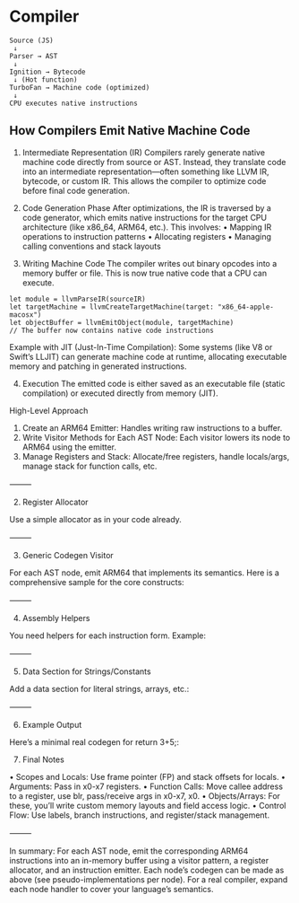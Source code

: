 # Compiler

```
Source (JS)
 ↓
Parser → AST
 ↓
Ignition → Bytecode
 ↓ (Hot function)
TurboFan → Machine code (optimized)
 ↓
CPU executes native instructions
```

## How Compilers Emit Native Machine Code

1. Intermediate Representation (IR)
Compilers rarely generate native machine code directly from source or AST. Instead, they translate code into an intermediate representation—often something like LLVM IR, bytecode, or custom IR. This allows the compiler to optimize code before final code generation.

2. Code Generation Phase
After optimizations, the IR is traversed by a code generator, which emits native instructions for the target CPU architecture (like x86_64, ARM64, etc.). This involves:
• Mapping IR operations to instruction patterns
• Allocating registers
• Managing calling conventions and stack layouts

3. Writing Machine Code
The compiler writes out binary opcodes into a memory buffer or file. This is now true native code that a CPU can execute.

```
let module = llvmParseIR(sourceIR)
let targetMachine = llvmCreateTargetMachine(target: "x86_64-apple-macosx")
let objectBuffer = llvmEmitObject(module, targetMachine)
// The buffer now contains native code instructions
```

Example with JIT (Just-In-Time Compilation):
Some systems (like V8 or Swift’s LLJIT) can generate machine code at runtime, allocating executable memory and patching in generated instructions.

4. Execution
The emitted code is either saved as an executable file (static compilation) or executed directly from memory (JIT).




High-Level Approach

1. Create an ARM64 Emitter: Handles writing raw instructions to a buffer.
2. Write Visitor Methods for Each AST Node: Each visitor lowers its node to ARM64 using the emitter.
3. Manage Registers and Stack: Allocate/free registers, handle locals/args, manage stack for function calls, etc.


⸻

2. Register Allocator

Use a simple allocator as in your code already.

⸻

3. Generic Codegen Visitor

For each AST node, emit ARM64 that implements its semantics. Here is a comprehensive sample for the core constructs:

⸻

4. Assembly Helpers

You need helpers for each instruction form. Example:

⸻

5. Data Section for Strings/Constants

Add a data section for literal strings, arrays, etc.:

⸻

6. Example Output

Here’s a minimal real codegen for return 3+5;:


7. Final Notes

• Scopes and Locals: Use frame pointer (FP) and stack offsets for locals.
• Arguments: Pass in x0-x7 registers.
• Function Calls: Move callee address to a register, use blr, pass/receive args in x0-x7, x0.
• Objects/Arrays: For these, you’ll write custom memory layouts and field access logic.
• Control Flow: Use labels, branch instructions, and register/stack management.

⸻

In summary:
For each AST node, emit the corresponding ARM64 instructions into an in-memory buffer using a visitor pattern, a register allocator, and an instruction emitter. Each node’s codegen can be made as above (see pseudo-implementations per node). For a real compiler, expand each node handler to cover your language’s semantics.
